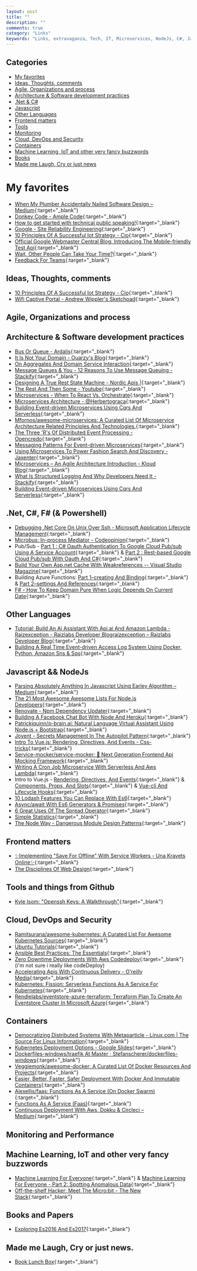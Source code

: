 ```yaml
---
layout: post
title: ""
description: ""
comments: true
category: "Links"
keywords: "Links, extravaganza, Tech, IT, Microservices, NodeJs, C#, Javascript, Solution architecture"
---
```


## Categories ##
* [My favorites](#favorites)
* [Ideas, Thoughts, comments](#ideas)
* [Agile, Organizations and process](#agile)
* [Architecture & Software development practices](#development)
* [.Net & C#](#net)
* [Javascript](#javascript)
* [Other Languages](#polygloting)
* [Frontend matters](#web)
* [Tools](#tools)
* [Monitoring](#monitoring)
* [Cloud, DevOps and Security](#devops)
* [Containers](#containers)
* [Machine Learning, IoT and other very fancy buzzwords](#iot)
* [Books](#books)
* [Made me Laugh, Cry or just news](#news)

# My favorites<a name="favorites"></a> #
* [When My Plumber Accidentally Nailed Software Design – Medium](https://medium.com/@matryer/when-my-plumber-accidentally-nailed-software-design-b900c879f3a1?__s=amwwwz5judsp1dsfgko7#.jcsxv115y){:target="_blank"} 
* [Donkey Code - Ample Code](https://einarwh.wordpress.com/2017/01/21/donkey-code/?__s=amwwwz5judsp1dsfgko7){:target="_blank"}
* [How to get started with technical public speaking!](http://www.hanselman.com/blog/VIDEOHowToGetStartedWithTechnicalPublicSpeaking.aspx){:target="_blank"}
* [Google - Site Reliability Engineering](https://landing.google.com/sre/book/index.html){:target="_blank"}
* [10 Principles Of A Successful Iot Strategy - Cio](http://www.cio.com/article/3162995/internet-of-things/10-principles-of-a-successful-iot-strategy.html#tk.rss_itstrategy){:target="_blank"}
* [Official Google Webmaster Central Blog: Introducing The Mobile-friendly Test Api](https://webmasters.googleblog.com/2017/01/introducing-mobile-friendly-test-api.html){:target="_blank"}
* [Wait, Other People Can Take Your Time?](https://m.signalvnoise.com/wait-you-dont-control-your-calendar-3a40f8f642fe#.ogrsi1fug){:target="_blank"}
* [Feedback For Teams](http://eleganthack.com/feedback-for-teams/){:target="_blank"}

## Ideas, Thoughts, comments <a name="ideas"></a> ##
* [10 Principles Of A Successful Iot Strategy - Cio](http://www.cio.com/article/3162995/internet-of-things/10-principles-of-a-successful-iot-strategy.html#tk.rss_itstrategy){:target="_blank"}
* [Wifi Captive Portal - Andrew Wippler's Sketchpad](https://andrewwippler.com/2016/03/11/wifi-captive-portal/){:target="_blank"}

## Agile, Organizations and process<a name="agile"></a> ##

## Architecture & Software development practices <a name="development"></a> ##
* [Bus Or Queue - Ardalis](http://ardalis.com/bus-or-queue?__s=amwwwz5judsp1dsfgko7){:target="_blank"}
* [It Is Not Your Domain - Ouarzy's Blog](http://www.ouarzy.com/2017/01/25/it-is-not-your-domain/?__s=amwwwz5judsp1dsfgko7){:target="_blank"}
* [On Aggregates And Domain Service Interaction](https://ocramius.github.io/blog/on-aggregates-and-external-context-interactions/?__s=amwwwz5judsp1dsfgko7){:target="_blank"}
* [Message Queues & You - 12 Reasons To Use Message Queuing - Stackify](https://stackify.com/message-queues-12-reasons/){:target="_blank"}
* [Designing A True Rest State Machine - Nordic Apis |](http://nordicapis.com/designing-a-true-rest-state-machine/){:target="_blank"}
* [The Rest And Then Some - Youtube](https://www.youtube.com/watch?v=QIv9YR1bMwY){:target="_blank"}
* [Microservices - When To React Vs. Orchestrate](https://developer.capitalone.com/blog-post/microservices-when-to-react-vs-orchestrate/){:target="_blank"}
* [Microservices Architecture - @Herbertograca](https://herbertograca.com/2017/01/26/microservices-architecture/){:target="_blank"}
* [Building Event-driven Microservices Using Cqrs And Serverless](http://www.kennybastani.com/2017/01/building-event-driven-microservices.html){:target="_blank"}
* [Mfornos/awesome-microservices: A Curated List Of Microservice Architecture Related Principles And Technologies.](https://github.com/mfornos/awesome-microservices){:target="_blank"}
* [The Three 'R's Of Distributed Event Processing - Opencredo](https://opencredo.com/three-rs-distributed-event-processing/){:target="_blank"}
* [Messaging Patterns For Event-driven Microservices](https://content.pivotal.io/blog/messaging-patterns-for-event-driven-microservices){:target="_blank"}
* [Using Microservices To Power Fashion Search And Discovery - Jaxenter](https://jaxenter.com/using-microservices-power-fashion-search-discovery-131378.html){:target="_blank"}
* [Microservices – An Agile Architecture Introduction - Kloud Blog](https://blog.kloud.com.au/2017/01/31/microservices-an-agile-architecture-introduction/){:target="_blank"}
* [What Is Structured Logging And Why Developers Need It - Stackify](https://stackify.com/what-is-structured-logging-and-why-developers-need-it/){:target="_blank"}
* [Building Event-driven Microservices Using Cqrs And Serverless](http://www.kennybastani.com/2017/01/building-event-driven-microservices.html?__s=amwwwz5judsp1dsfgko7){:target="_blank"}

## **.Net, C#, F# (& Powershell)**  <a name="net"></a> ##
* [Debugging .Net Core On Unix Over Ssh - Microsoft Application Lifecycle Management](https://blogs.msdn.microsoft.com/visualstudioalm/2017/01/26/debugging-net-core-on-unix-over-ssh/){:target="_blank"}
* [Microbus: In-process Mediator - Codeopinion](http://codeopinion.com/microbus-in-process-mediator/){:target="_blank"}
* Pub/Sub - [Part 1 : C# Oauth Authentication To Google Cloud Pub/sub Using A Service Account](https://blog.falafel.com/oauth-google-cloud-authentication/){:target="_blank"} & [Part 2 : Rest-based Google Cloud Pub/sub With Oauth And C#](https://blog.falafel.com/rest-google-cloud-pubsub-with-oauth/){:target="_blank"}
* [Build Your Own Asp.net Cache With Weakreferences -- Visual Studio Magazine](https://visualstudiomagazine.com/articles/2017/01/27/asp-net-cache-weakreferences.aspx){:target="_blank"}
* Building Azure Functions: [Part 1–creating And Binding](http://geekswithblogs.net/tmurphy/archive/2017/01/31/building-azure-functions-part-1ndashcreating-and-binding.aspx){:target="_blank"} & [Part 2–settings And References](http://geekswithblogs.net/tmurphy/archive/2017/02/01/building-azure-functions-part-2ndashsettings-and-references.aspx){:target="_blank"}
* [F# - How To Keep Domain Pure When Logic Depends On Current Date](http://www.taimila.com/blog/fsharp-pure-time-dependent-domain/?__s=amwwwz5judsp1dsfgko7){:target="_blank"}

## Other Languages  <a name="polygloting"></a> ##
* [Tutorial: Build An Ai Assistant With Api.ai And Amazon Lambda - Raizexception - Raizlabs Developer Blograizexception – Raizlabs Developer Blog](https://www.raizlabs.com/dev/2017/01/build-ai-assistant-api-ai-amazon-lambda/){:target="_blank"}
* [Building A Real Time Event-driven Access Log System Using Docker, Python, Amazon Sns & Sqs](https://medium.com/@eon01/building-a-real-time-event-driven-system-using-docker-python-amazon-sns-sqs-985759e660eb#.f49wso6r0){:target="_blank"}

## Javascript && NodeJs <a name="javascript"></a><a name="nodejs"></a> ##
* [Parsing Absolutely Anything In Javascript Using Earley Algorithm – Medium](https://medium.com/@gajus/parsing-absolutely-anything-in-javascript-using-earley-algorithm-886edcc31e5e#.lcbwm2nce){:target="_blank"}
* [The 21 Most Awesome Awesome Lists For Node.js Developers](https://nodesource.com/blog/the-21-most-awesome-awesome-lists-for-node-js-developers){:target="_blank"}
* [Renovate - Npm Dependency Updater](https://keylocation.sg/our-tech/renovate){:target="_blank"}
* [Building A Facebook Chat Bot With Node And Heroku](https://www.sitepoint.com/building-facebook-chat-bot-node-heroku/){:target="_blank"}
* [Patrickjquinn/p-brain.ai: Natural Language Virtual Assistant Using Node.js + Bootstrap](https://github.com/patrickjquinn/P-Brain.ai){:target="_blank"}
* [Joyent - Secrets Management In The Autopilot Pattern](https://www.joyent.com/blog/secrets-management-in-the-autopilotpattern){:target="_blank"}
* [Intro To Vue.js: Rendering, Directives, And Events - Css-tricks](https://css-tricks.com/intro-to-vue-1-rendering-directives-events/){:target="_blank"}
* [Service-mocker/service-mocker: 🚀 Next Generation Frontend Api Mocking Framework](https://github.com/service-mocker/service-mocker){:target="_blank"}
* [Writing A Cron Job Microservice With Serverless And Aws Lambda](https://blog.readme.io/writing-a-cron-job-microservice-with-serverless-and-aws-lambda/){:target="_blank"}
* Intro to Vue.js - [Rendering, Directives, And Events](https://css-tricks.com/intro-to-vue-1-rendering-directives-events/){:target="_blank"} & [Components, Props, And Slots](https://css-tricks.com/intro-to-vue-2-components-props-slots/){:target="_blank"} & [Vue-cli And Lifecycle Hooks](https://css-tricks.com/intro-to-vue-3-vue-cli-lifecycle-hooks/){:target="_blank"}
* [10 Lodash Features You Can Replace With Es6](https://www.sitepoint.com/lodash-features-replace-es6/){:target="_blank"}
* [Async/await With Es6 Generators & Promises](https://gist.github.com/ChrisChares/1ed079b9a6c9877ba4b43424139b166d){:target="_blank"}
* [6 Great Uses Of The Spread Operator](https://davidwalsh.name/spread-operator){:target="_blank"}
* [Simple Statistics](http://simplestatistics.org/){:target="_blank"}
* [The Node Way - Dangerous Module Design Patterns](http://thenodeway.io/posts/dangerous-module-design-patterns/){:target="_blank"}

## Frontend matters <a name="web"></a> ##
* [✨Implementing "Save For Offline" With Service Workers - Una Kravets Online✨](https://una.im/save-offline/){:target="_blank"}
* [The Disciplines Of Web Design](https://robots.thoughtbot.com/designing-for-the-web){:target="_blank"}

## Tools and things from Github <a name="tools"></a> ##
* [Kyle Isom: "Openssh Keys: A Walkthrough"](https://kyleisom.net/articles/ssh_keys.html){:target="_blank"}


## Cloud, DevOps and Security<a name="devops"></a> ##
* [Ramitsurana/awesome-kubernetes: A Curated List For Awesome Kubernetes Sources](https://github.com/ramitsurana/awesome-kubernetes){:target="_blank"}
* [Ubuntu Tutorials](https://tutorials.ubuntu.com/?_ga=1.125539850.1493826982.1485778526){:target="_blank"}
* [Ansible Best Practices: The Essentials](https://www.ansible.com/blog/ansible-best-practices-essentials){:target="_blank"}
* [Zero Downtime Deployments With Aws Codedeploy](https://read.acloud.guru/zero-downtime-deployment-with-aws-codedeploy-and-auto-scaling-groups-8ed002dd2d42#.t39p0d4mf){:target="_blank"} (i'm not sure i really like codeDeploy)
* [Accelerating Apis With Continuous Delivery - O'reilly Media](https://www.oreilly.com/ideas/accelerating-apis-with-continuous-delivery){:target="_blank"}
* [Kubernetes: Fission: Serverless Functions As A Service For Kubernetes](http://blog.kubernetes.io/2017/01/fission-serverless-functions-as-service-for-kubernetes.html){:target="_blank"}
* [Rendlelabs/eventstore-azure-terraform: Terraform Plan To Create An Eventstore Cluster In Microsoft Azure](https://github.com/RendleLabs/eventstore-azure-terraform){:target="_blank"}

## Containers <a name="containers"></a> ##
* [Democratizing Distributed Systems With Metaparticle - Linux.com | The Source For Linux Information](https://www.linux.com/news/learn/kubernetes/democratizing-distributed-systems-metaparticle){:target="_blank"}
* [Kubernetes Deployment Options - Google Slides](https://docs.google.com/presentation/d/1rmcIzebGsN4REuQhTkaCVISYB9hg_Pk0n1ypwiKq0Bk/edit#slide=id.p){:target="_blank"}
* [Dockerfiles-windows/traefik At Master · Stefanscherer/dockerfiles-windows](https://github.com/StefanScherer/dockerfiles-windows/tree/master/traefik#use-with-lets-encrypt){:target="_blank"}
* [Veggiemonk/awesome-docker: A Curated List Of Docker Resources And Projects](https://github.com/veggiemonk/awesome-docker){:target="_blank"}
* [Easier, Better, Faster, Safer Deployment With Docker And Immutable Containers](https://www.infoq.com/presentations/immutable-servers-docker){:target="_blank"}
* [Alexellis/faas: Functions As A Service (On Docker Swarm)](https://github.com/alexellis/faas){:target="_blank"}
* [Functions As A Service (Faas)](http://blog.alexellis.io/functions-as-a-service/){:target="_blank"}
* [Continuous Deployment With Aws, Dokku & Circleci – Medium](https://medium.com/@will123195/continuous-deployment-with-aws-dokku-circleci-999b749151ed#.5hl2d6lcu){:target="_blank"}

## Monitoring and Performance <a name="monitoring"></a> ##

## Machine Learning, IoT and other very fancy buzzwords <a name="iot"></a> ##
* [Machine Learning For Everyone](https://auth0.com/blog/machine-learning-for-everyone/){:target="_blank"} & [Machine Learning For Everyone - Part 2: Spotting Anomalous Data](https://auth0.com/blog/machine-learning-for-everyone-part-2-abnormal-behavior/){:target="_blank"}
* [Off-the-shelf Hacker: Meet The Micro:bit - The New Stack](http://thenewstack.io/off-shelf-hacker-meet-microbit/){:target="_blank"}

## Books and Papers<a name="books"></a> ##
* [Exploring Es2016 And Es2017](http://exploringjs.com/es2016-es2017/index.html){:target="_blank"}

## Made me Laugh, Cry or just news. <a name="news"></a> ##
* [Book Lunch Box](https://www.theliterarygiftcompany.com/collections/kitchen/products/book-lunch-box-blue){:target="_blank"}